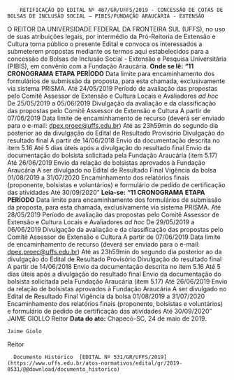         RETIFICAÇÃO DO EDITAL Nº 487/GR/UFFS/2019 - CONCESSÃO DE COTAS DE BOLSAS DE INCLUSÃO SOCIAL – PIBIS/FUNDAÇÃO ARAUCÁRIA - EXTENSÃO  

 O REITOR DA UNIVERSIDADE FEDERAL DA FRONTEIRA SUL (UFFS), no uso de suas atribuições legais, por intermédio da Pró-Reitoria de Extensão e Cultura torna público o presente Edital e convoca os interessados a submeterem propostas mediante os termos aqui estabelecidos para a concessão de Bolsas de Inclusão Social - Extensão e Pesquisa Universitária (PIBIS), em convênio com a Fundação Araucária.   **Onde se lê:** **“11 CRONOGRAMA**     **ETAPA**   **PERÍODO**     Data limite para encaminhamento dos formulários de submissão da proposta, para esta chamada, exclusivamente via sistema PRISMA.   Até 24/05/2019     Período de avaliação das propostas pelo Comitê Assessor de Extensão e Cultura Locais e Avaliadores *ad hoc*   De 25/05/2019 a 05/06/2019     Divulgação da avaliação e da classificação das propostas pelo Comitê Assessor de Extensão e Cultura   A partir de 07/06/2019     Data limite de encaminhamento de recurso (deverá ser enviado para o e-mail: dpex.proec@uffs.edu.br)   Até as 23h59min do segundo dia posterior ao da divulgação do Edital de Resultado Provisório     Divulgação do resultado final   A partir de 14/06/2018     Envio da documentação descrita no item 5.16   Até 5 dias úteis após a divulgação do resultado final     Envio da documentação do bolsista solicitada pela Fundação Araucária (item 5.17)   Até 26/06/2019     Envio da relação de bolsistas aprovados à Fundação Araucária   A ser divulgado no Edital de Resultado Final     Vigência da bolsa   01/08/2019 a 31/07/2020     Encaminhamento dos relatórios finais (proponente, bolsistas e voluntários) e formulário de pedido de certificação das atividades   Até 30/09/2020”       **Leia-se:** **“11 CRONOGRAMA**     **ETAPA**   **PERÍODO**     Data limite para encaminhamento dos formulários de submissão da proposta, para esta chamada, exclusivamente via sistema PRISMA.   Até 28/05/2019     Período de avaliação das propostas pelo Comitê Assessor de Extensão e Cultura Locais e Avaliadores *ad hoc*   De 29/05/2019 a 06/06/2019     Divulgação da avaliação e da classificação das propostas pelo Comitê Assessor de Extensão e Cultura   A partir de 07/06/2019     Data limite de encaminhamento de recurso (deverá ser enviado para o e-mail: dpex.proec@uffs.edu.br)   Até as 23h59min do segundo dia posterior ao da divulgação do Edital de Resultado Provisório     Divulgação do resultado final   A partir de 14/06/2018     Envio da documentação descrita no item 5.16   Até 5 dias úteis após a divulgação do resultado final     Envio da documentação do bolsista solicitada pela Fundação Araucária (item 5.17)   Até 26/06/2019     Envio da relação de bolsistas aprovados à Fundação Araucária   A ser divulgado no Edital de Resultado Final     Vigência da bolsa   01/08/2019 a 31/07/2020     Encaminhamento dos relatórios finais (proponente, bolsistas e voluntários) e formulário de pedido de certificação das atividades   Até 30/09/2020”         JAIME GIOLLO Reitor    **Data do ato:** Chapecó-SC, 24 de maio de 2019.   
 

    Jaime Giolo   
 Reitor 

      Documento Histórico  [EDITAL Nº 531/GR/UFFS/2019](https://www.uffs.edu.br/atos-normativos/edital/gr/2019-0531/@@download/documento_historico)     
      